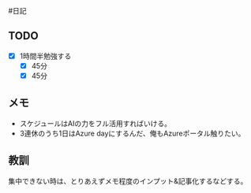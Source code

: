 #日記 

## TODO
- [x] 1時間半勉強する
	- [x] 45分
	- [x] 45分

## メモ
- スケジュールはAIの力をフル活用すればいける。
- 3連休のうち1日はAzure dayにするんだ、俺もAzureポータル触りたい。

## 教訓
集中できない時は、とりあえずメモ程度のインプット&記事化するなどする。
